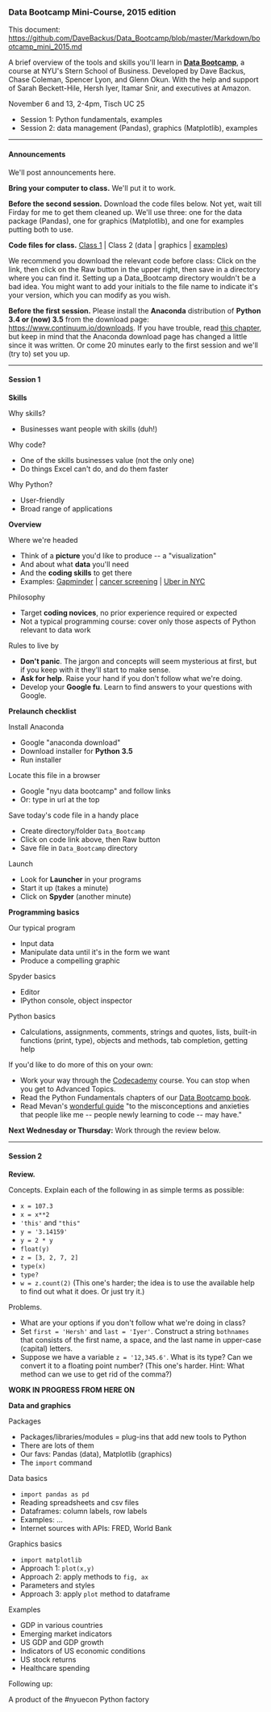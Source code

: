### Data Bootcamp Mini-Course, 2015 edition  

This document:  https://github.com/DaveBackus/Data_Bootcamp/blob/master/Markdown/bootcamp_mini_2015.md

A brief overview of the tools and skills you'll learn in **[Data Bootcamp](https://github.com/DaveBackus/Data_Bootcamp#data-bootcamp)**, a course at NYU's Stern School of Business. Developed by Dave Backus, Chase Coleman, Spencer Lyon, and Glenn Okun.  With the help and support of Sarah Beckett-Hile, Hersh Iyer, Itamar Snir, and executives at Amazon.  

November 6 and 13, 2-4pm, Tisch UC 25
* Session 1:  Python fundamentals, examples    
* Session 2:  data management (Pandas), graphics (Matplotlib), examples 

---
#### Announcements

We'll post announcements here.  

**Bring your computer to class.**  We'll put it to work.  

**Before the second session.** Download the code files below.  Not yet, wait till Firday for me to get them cleaned up.  We'll use three:  one for the data package (Pandas), one for graphics (Matplotlib), and one for examples putting both to use.

**Code files for class.**  [Class 1](https://github.com/DaveBackus/Data_Bootcamp/blob/master/Code/Python/bootcamp_fundamentals_1.py) | Class 2  (data | graphics | [examples](https://github.com/DaveBackus/Data_Bootcamp/blob/master/Code/Python/bootcamp_examples.py)) 

We recommend you download the relevant code before class:  Click on the link, then click on the Raw button in the upper right, then save in a directory where you can find it.  Setting up a Data_Bootcamp directory wouldn't be a bad idea.  You might want to add your initials to the file name to indicate it's your version, which you can modify as you wish.  

**Before the first session.** 
Please install the **Anaconda** distribution of **Python 3.4 or (now) 3.5** from the download page: <https://www.continuum.io/downloads>.  If you have trouble, read [this chapter](https://davebackus.gitbooks.io/test/content/installing-python.html), but keep in mind that the Anaconda download page has changed a little since it was written.  Or come 20 minutes early to the first session and we'll (try to) set you up.  

---

#### Session 1 


**Skills** 

Why skills? 
* Businesses want people with skills (duh!) 

Why code? 
* One of the skills businesses value (not the only one) 
* Do things Excel can't do, and do them faster 

Why Python? 
* User-friendly 
* Broad range of applications  

**Overview**

Where we're headed 
* Think of a **picture** you'd like to produce -- a "visualization" 
* And about what **data** you'll need 
* And the **coding skills** to get there 
* Examples:  [Gapminder](http://www.gapminder.org/world/) | [cancer screening](http://www.vox.com/2015/10/28/9631500/does-mammography-work) | [Uber in NYC](http://fivethirtyeight.com/features/uber-is-serving-new-yorks-outer-boroughs-more-than-taxis-are/) 

Philosophy  
* Target **coding novices**, no prior experience required or expected 
* Not a typical programming course:  cover only those aspects of Python relevant to data work 

Rules to live by 
* **Don't panic**.  The jargon and concepts will seem mysterious at first, but if you keep with it they'll start to make sense.  
* **Ask for help**.  Raise your hand if you don't follow what we're doing.  
* Develop your **Google fu**.  Learn to find answers to your questions with Google.   

**Prelaunch checklist**

Install Anaconda 
* Google "anaconda download"
* Download installer for **Python 3.5** 
* Run installer 

Locate this file in a browser 
* Google "nyu data bootcamp" and follow links 
* Or:  type in url at the top 

Save today's code file in a handy place 
* Create directory/folder `Data_Bootcamp` 
* Click on code link above, then Raw button 
* Save file in `Data_Bootcamp` directory 

Launch 
* Look for **Launcher** in your programs
* Start it up (takes a minute) 
* Click on **Spyder** (another minute) 

**Programming basics** 

Our typical program 
* Input data 
* Manipulate data until it's in the form we want 
* Produce a compelling graphic 

Spyder basics  
* Editor 
* IPython console, object inspector    

Python basics 
* Calculations, assignments, comments, strings and quotes, lists, built-in functions (print, type), objects and methods, tab completion, getting help 

If you'd like to do more of this on your own:     
* Work your way through the [Codecademy](https://www.codecademy.com/tracks/python) course.  You can stop when you get to Advanced Topics.     
* Read the Python Fundamentals chapters of our [Data Bootcamp book](https://www.gitbook.com/book/davebackus/test/details).
* Read Mevan's [wonderful guide](https://medium.com/keep-learning-keep-growing/how-i-learned-to-stop-worrying-and-love-the-code-af1a809457c7) "to the misconceptions and anxieties that people like me -- people newly learning to code -- may have."  

**Next Wednesday or Thursday:**  Work through the review below.

---

#### Session 2 

**Review.**  

Concepts.  Explain each of the following in as simple terms as possible: 
* `x = 107.3`
* `x = x**2` 
* `'this'` and `"this"` 
* `y = '3.14159'`
* `y = 2 * y`
* `float(y)` 
* `z = [3, 2, 7, 2]`
* `type(x)`
* `type?`
* `w = z.count(2)` (This one's harder; the idea is to use the available help to find out what it does. Or just try it.) 

Problems.  
* What are your options if you don't follow what we're doing in class?  
* Set `first = 'Hersh'` and `last = 'Iyer'`.  Construct a string `bothnames` that consists of the first name, a space, and the last name in upper-case (capital) letters.  
* Suppose we have a variable `z = '12,345.6'`.  What is its type?  Can we convert it to a floating point number?  (This one's harder.  Hint:  What method can we use to get rid of the comma?)  

**WORK IN PROGRESS FROM HERE ON**

**Data and graphics** 

Packages 
* Packages/libraries/modules = plug-ins that add new tools to Python 
* There are lots of them
* Our favs:  Pandas (data), Matplotlib (graphics)
* The `import` command

Data basics 
* `import pandas as pd` 
* Reading spreadsheets and csv files 
* Dataframes:  column labels, row labels  
* Examples:  ... 
* Internet sources with APIs:  FRED, World Bank 
 
Graphics basics 
* `import matplotlib`
* Approach 1:  `plot(x,y)`
* Approach 2:  apply methods to `fig, ax` 
* Parameters and styles 
* Approach 3:  apply `plot` method to dataframe 

Examples 
* GDP in various countries
* Emerging market indicators 
* US GDP and GDP growth 
* Indicators of US economic conditions 
* US stock returns 
* Healthcare spending 

Following up:  


A product of the #nyuecon Python factory 
